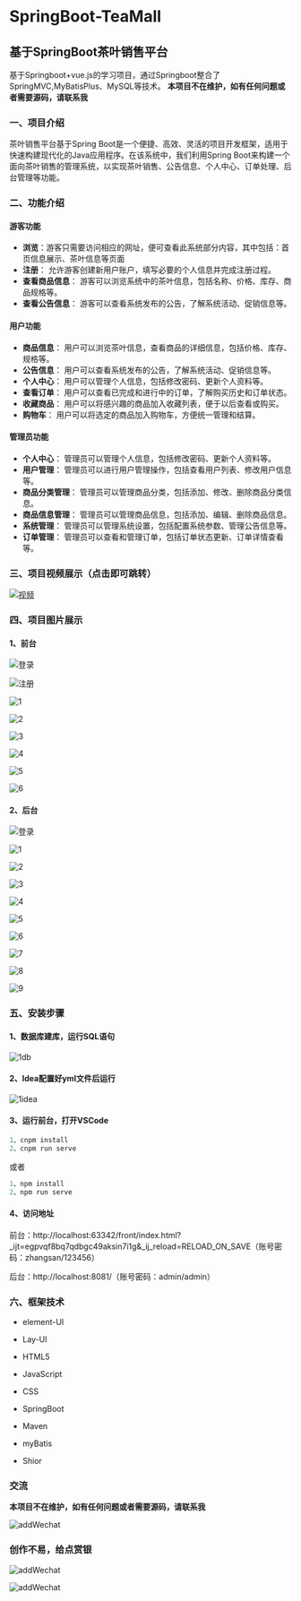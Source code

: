 # SpringBoot-TeaMall

## 基于SpringBoot茶叶销售平台

基于Springboot+vue.js的学习项目，通过Springboot整合了SpringMVC,MyBatisPlus、MySQL等技术。 **本项目不在维护，如有任何问题或者需要源码，请联系我**

### 一、项目介绍

茶叶销售平台基于Spring Boot是一个便捷、高效、灵活的项目开发框架，适用于快速构建现代化的Java应用程序。在该系统中，我们利用Spring Boot来构建一个面向茶叶销售的管理系统，以实现茶叶销售、公告信息、个人中心、订单处理、后台管理等功能。

### 二、功能介绍

#### 游客功能

- **浏览**：游客只需要访问相应的网址，便可查看此系统部分内容，其中包括：首页信息展示、茶叶信息等页面
- **注册**： 允许游客创建新用户账户，填写必要的个人信息并完成注册过程。
- **查看商品信息**： 游客可以浏览系统中的茶叶信息，包括名称、价格、库存、商品规格等。
- **查看公告信息**：  游客可以查看系统发布的公告，了解系统活动、促销信息等。

#### 用户功能

- **商品信息**： 用户可以浏览茶叶信息，查看商品的详细信息，包括价格、库存、规格等。
- **公告信息**：  用户可以查看系统发布的公告，了解系统活动、促销信息等。
- **个人中心**： 用户可以管理个人信息，包括修改密码、更新个人资料等。
- **查看订单**： 用户可以查看已完成和进行中的订单，了解购买历史和订单状态。
- **收藏商品**：  用户可以将感兴趣的商品加入收藏列表，便于以后查看或购买。
- **购物车**： 用户可以将选定的商品加入购物车，方便统一管理和结算。

#### 管理员功能

- **个人中心**： 管理员可以管理个人信息，包括修改密码、更新个人资料等。
- **用户管理**： 管理员可以进行用户管理操作，包括查看用户列表、修改用户信息等。
- **商品分类管理**： 管理员可以管理商品分类，包括添加、修改、删除商品分类信息。
- **商品信息管理**： 管理员可以管理商品信息，包括添加、编辑、删除商品信息。
- **系统管理**：  管理员可以管理系统设置，包括配置系统参数、管理公告信息等。
- **订单管理**： 管理员可以查看和管理订单，包括订单状态更新、订单详情查看等。

### 三、项目视频展示（点击即可跳转）

[![视频](https://github.com/SidneyWenwu/CommonResource/blob/main/SpringBoot-TeaMall/image/front-1.png)](https://www.bilibili.com/video/BV12u4y1N7xc/?vd_source=682d900a893be9a21cc2cf244f7c9b87)

### 四、项目图片展示

#### 1、前台

![登录](https://github.com/SidneyWenwu/CommonResource/blob/main/SpringBoot-TeaMall/image/front-register.png)

![注册](https://github.com/SidneyWenwu/CommonResource/blob/main/SpringBoot-TeaMall/image/front-register.png)

![1](https://github.com/SidneyWenwu/CommonResource/blob/main/SpringBoot-TeaMall/image/front-1.png)

![2](https://github.com/SidneyWenwu/CommonResource/blob/main/SpringBoot-TeaMall/image/front-2.png)

![3](https://github.com/SidneyWenwu/CommonResource/blob/main/SpringBoot-TeaMall/image/front-3.png)

![4](https://github.com/SidneyWenwu/CommonResource/blob/main/SpringBoot-TeaMall/image/front-4.png)

![5](https://gitee.com/su-wenwu666/common-resource/raw/master/SpringBoot-TeaMall/image/front-5.png)

![6](https://github.com/SidneyWenwu/CommonResource/blob/main/SpringBoot-TeaMall/image/front-6.png)

#### 2、后台

![登录](https://github.com/SidneyWenwu/CommonResource/blob/main/SpringBoot-TeaMall/image/admin-login.png)

![1](https://github.com/SidneyWenwu/CommonResource/blob/main/SpringBoot-TeaMall/image/admin-1.png)

![2](https://github.com/SidneyWenwu/CommonResource/blob/main/SpringBoot-TeaMall/image/admin-2.png)

![3](https://github.com/SidneyWenwu/CommonResource/blob/main/SpringBoot-TeaMall/image/admin-3.png)

![4](https://github.com/SidneyWenwu/CommonResource/blob/main/SpringBoot-TeaMall/image/admin-4.png)

![5](https://github.com/SidneyWenwu/CommonResource/blob/main/SpringBoot-TeaMall/image/admin-5.png)

![6](https://github.com/SidneyWenwu/CommonResource/blob/main/SpringBoot-TeaMall/image/admin-6.png)

![7](https://github.com/SidneyWenwu/CommonResource/blob/main/SpringBoot-TeaMall/image/admin-7.png)

![8](https://github.com/SidneyWenwu/CommonResource/blob/main/SpringBoot-TeaMall/image/admin-8.png)

![9](https://github.com/SidneyWenwu/CommonResource/blob/main/SpringBoot-TeaMall/image/admin-9.png)

### 五、安装步骤

#### 1、数据库建库，运行SQL语句

![1db](https://github.com/SidneyWenwu/CommonResource/blob/main/SpringBoot-TeaMall/image/1db.png)

#### 2、Idea配置好yml文件后运行

![1idea](https://github.com/SidneyWenwu/CommonResource/blob/main/SpringBoot-TeaMall/image/1idea.png)

#### 3、运行前台，打开VSCode

```java 
1、cnpm install
2、cnpm run serve
```

或者

```java 
1、npm install
2、npm run serve
```

#### 4、访问地址

前台：http://localhost:63342/front/index.html?_ijt=egpvqf8bq7qdbgc49aksin7i1g&_ij_reload=RELOAD_ON_SAVE（账号密码：zhangsan/123456）

后台：http://localhost:8081/（账号密码：admin/admin）

### 六、框架技术

- element-UI

- Lay-UI

- HTML5

- JavaScript

- CSS

- SpringBoot

- Maven

- myBatis

- Shior

  

### 交流

 **本项目不在维护，如有任何问题或者需要源码，请联系我**

![addWechat](https://github.com/SidneyWenwu/CommonResource/blob/main/ContactMe/addWechat.png)

### 创作不易，给点赏银

![addWechat](https://github.com/SidneyWenwu/CommonResource/blob/main/ContactMe/wechat.png)

![addWechat](https://github.com/SidneyWenwu/CommonResource/blob/main/ContactMe/alipay.png)
















